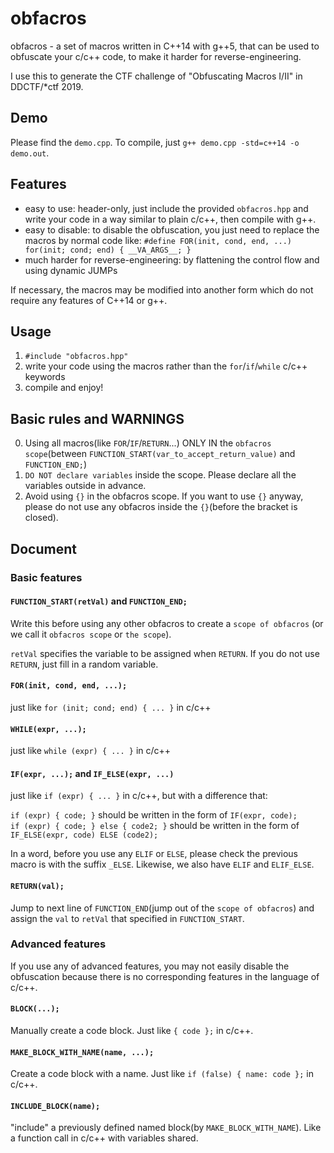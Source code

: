 # obfacros

obfacros - a set of macros written in C++14 with g++5, that can be used to obfuscate your c/c++ code, to make it harder for reverse-engineering.     

I use this to generate the CTF challenge of "Obfuscating Macros I/II" in DDCTF/*ctf 2019.

## Demo

Please find the `demo.cpp`. To compile, just `g++ demo.cpp -std=c++14 -o demo.out`.

## Features

- easy to use: header-only, just include the provided `obfacros.hpp` and write your code in a way similar to plain c/c++, then compile with g++.
- easy to disable: to disable the obfuscation, you just need to replace the macros by normal code like: `#define FOR(init, cond, end, ...) for(init; cond; end) { __VA_ARGS__; }`
- much harder for reverse-engineering: by flattening the control flow and using dynamic JUMPs

If necessary, the macros may be modified into another form which do not require any features of C++14 or g++.

## Usage

1. `#include "obfacros.hpp"`
2. write your code using the macros rather than the `for`/`if`/`while` c/c++ keywords
3. compile and enjoy!

## Basic rules and WARNINGS

0. Using all macros(like `FOR`/`IF`/`RETURN`...) ONLY IN the `obfacros scope`(between `FUNCTION_START(var_to_accept_return_value)` and `FUNCTION_END;`)
1. `DO NOT declare variables` inside the scope. Please declare all the variables outside in advance.
2. Avoid using `{}` in the obfacros scope. If you want to use `{}` anyway, please do not use any obfacros inside the `{}`(before the bracket is closed).

## Document

### Basic features

#### `FUNCTION_START(retVal)` and `FUNCTION_END;`

Write this before using any other obfacros to create a `scope of obfacros` (or we call it `obfacros scope` or `the scope`).    

`retVal` specifies the variable to be assigned when `RETURN`. If you do not use `RETURN`, just fill in a random variable.

#### `FOR(init, cond, end, ...);`

just like `for (init; cond; end) { ... }` in c/c++

#### `WHILE(expr, ...);`

just like `while (expr) { ... }` in c/c++

#### `IF(expr, ...);` and `IF_ELSE(expr, ...)`

just like `if (expr) { ... }` in c/c++, but with a difference that:

`if (expr) { code; }` should be written in the form of `IF(expr, code);`    
`if (expr) { code; } else { code2; }` should be written in the form of `IF_ELSE(expr, code) ELSE (code2);`   

In a word, before you use any `ELIF` or `ELSE`, please check the previous macro is with the suffix `_ELSE`. Likewise, we also have `ELIF` and `ELIF_ELSE`.

#### `RETURN(val);`

Jump to next line of `FUNCTION_END`(jump out of the `scope of obfacros`) and assign the `val` to `retVal` that specified in `FUNCTION_START`.

### Advanced features

If you use any of advanced features, you may not easily disable the obfuscation because there is no corresponding features in the language of c/c++.

#### `BLOCK(...);`

Manually create a code block. Just like `{ code };` in c/c++.

#### `MAKE_BLOCK_WITH_NAME(name, ...);`

Create a code block with a name. Just like `if (false) { name: code };` in c/c++.

#### `INCLUDE_BLOCK(name);`

"include" a previously defined named block(by `MAKE_BLOCK_WITH_NAME`). Like a function call in c/c++ with variables shared.